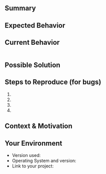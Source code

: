 <!-- These sections are meant as guidance for you, to help you give the kind of information we'll need to help with your issue. If a section  doesn't seem to fit, just skip it.

This is not a support or discussion forum. If you have a question, please ask it on [The Cukes Google Group](http://groups.google.com/group/cukes) or on [Gitter](https://gitter.im/cucumber/).

In general: Please provide as much information as you can to help us solving your problem -->

## Summary

<!--- Provide a general summary description of the issue -->

## Expected Behavior

<!--- If you're describing a bug, tell us what should happen -->
<!--- If you're suggesting a change/improvement, tell us how it should work -->
<!--- Feel free to use Given / When / Then if that helps, but please add some plain-language context too -->

## Current Behavior

<!--- If describing a bug, tell us what happens instead of the expected behavior -->
<!--- If suggesting a change/improvement, explain the difference from current behavior -->

<!--- If you have got some output place it in the code block below. Otherwise remove it. -->
~~~
~~~

## Possible Solution

<!--- Not obligatory, but suggest a fix/reason for the bug, -->
<!--- or ideas how to implement the addition or change -->

## Steps to Reproduce (for bugs)

<!--- Provide a link to a live example, or an unambiguous set of steps to -->
<!--- reproduce this bug. Include code to reproduce, if relevant -->
1.
2.
3.
4.

## Context & Motivation

<!--- How has this issue affected you? What are you trying to accomplish? -->
<!--- Providing context helps us come up with a solution that is most useful in the real world -->

## Your Environment

<!--- If you're reporting a bug, include as many relevant details about the environment you experienced the bug in -->
* Version used:
* Operating System and version:
* Link to your project:
